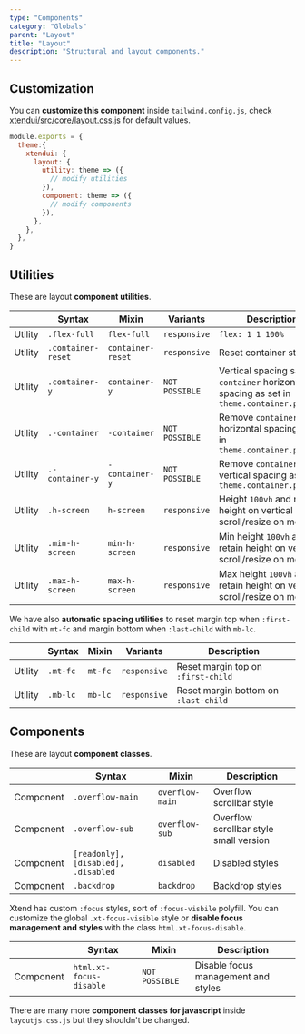 ```yaml
---
type: "Components"
category: "Globals"
parent: "Layout"
title: "Layout"
description: "Structural and layout components."
---
```


## Customization

You can **customize this component** inside `tailwind.config.js`, check [xtendui/src/core/layout.css.js](https://github.com/minimit/xtendui/blob/master/src/core/layout.css.js) for default values.

```jsx
module.exports = {
  theme:{
    xtendui: {
      layout: {
        utility: theme => ({
          // modify utilities
        }),
        component: theme => ({
          // modify components
        }),
      },
    },
  },
}
```

## Utilities

These are layout **component utilities**.

<div class="table-overflow">

|                      | Syntax                          | Mixin            | Variants               | Description                   |
| ----------------------- | ----------------------------------------- | -----------------------------| ----------------------------- | ----------------------------- |
| Utility                  | `.flex-full`       | `flex-full`                | `responsive`                | `flex: 1 1 100%`            |
| Utility                  | `.container-reset`       | `container-reset`                | `responsive`                | Reset container styles            |
| Utility                  | `.container-y`       | `container-y`                | `NOT POSSIBLE`                | Vertical spacing same as `container` horizontal spacing as set in `theme.container.padding`             |
| Utility                  | `.-container`       | `-container`                | `NOT POSSIBLE`                | Remove `container` horizontal spacing as set in `theme.container.padding`             |
| Utility                  | `.-container-y`       | `-container-y`                | `NOT POSSIBLE`                | Remove `container-y` vertical spacing as set in `theme.container.padding`             |
| Utility                  | `.h-screen`       | `h-screen`                | `responsive`                | Height `100vh` and retain height on vertical scroll/resize on mobile           |
| Utility                  | `.min-h-screen`       | `min-h-screen`                | `responsive`                | Min height `100vh` and retain height on vertical scroll/resize on mobile           |
| Utility                  | `.max-h-screen`       | `max-h-screen`                | `responsive`                | Max height `100vh` and retain height on vertical scroll/resize on mobile           |

</div>

We have also **automatic spacing utilities** to reset margin top when `:first-child` with `mt-fc` and margin bottom when `:last-child` with `mb-lc`.

<div class="table-overflow">

|                      | Syntax                          | Mixin            | Variants               | Description                   |
| ----------------------- | ----------------------------------------- | -----------------------------| ----------------------------- | ----------------------------- |
| Utility                  | `.mt-fc`                     | `mt-fc`                | `responsive`                | Reset margin top on `:first-child`            |
| Utility                  | `.mb-lc`                     | `mb-lc`                | `responsive`                | Reset margin bottom on `:last-child`            |

</div>

## Components

These are layout **component classes**.

<div class="table-overflow">

|               | Syntax                          | Mixin               | Description                   |
| ----------------------- | ----------------------------------------- | ----------------------------- | ----------------------------- |
| Component                  | `.overflow-main`                     | `overflow-main`                | Overflow scrollbar style            |
| Component                  | `.overflow-sub`                     | `overflow-sub`                | Overflow scrollbar style small version            |
| Component                  | `[readonly], [disabled], .disabled`                     | `disabled`                | Disabled styles            |
| Component                  | `.backdrop`                     | `backdrop`                | Backdrop styles            |

</div>

Xtend has custom `:focus` styles, sort of `:focus-visbile` polyfill. You can customize the global `.xt-focus-visible` style or **disable focus management and styles** with the class `html.xt-focus-disable`.

<div class="table-overflow">

|               | Syntax                          | Mixin               | Description                   |
| ----------------------- | ----------------------------------------- | ----------------------------- | ----------------------------- |
| Component                  | `html.xt-focus-disable`                     | `NOT POSSIBLE`                | Disable focus management and styles            |

</div>

There are many more **component classes for javascript** inside `layoutjs.css.js` but they shouldn't be changed.
